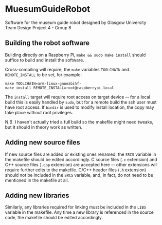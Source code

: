 # MuesumGuideRobot

Software for the museum guide robot designed by Glasgow University Team Design Project 4 - Group 8


## Building the robot software

Building directly on a Raspberry Pi, `make && sudo make install` should suffice to build and install the software.

Cross-compiling will require, the `make` variables `TOOLCHAIN` and `REMOTE_INSTALL` to be set, for example:
```
make TOOLCHAIN=arm-linux-gnueabihf-
make install REMOTE_INSTALL=root@raspberrypi.local
```
The `install` target will require root access on target device -- for a local build this is easily handled by `sudo`, but for a remote build the ssh user must have root access. If `bindir` is used to modify install location, the copy may take place without root privileges.

N.B. I haven't actually tried a full build so the makefile might need tweaks, but it should in theory work as written.

## Adding new source files

If new source files are added or existing ones renamed, the `SRCS` variable in the makefile should be edited accordingly. C source files (`.c` extension) and C++ source files (`.cpp` extension) are accepted here -- other extensions will require further edits to the makefile. C/C++ header files (`.h` extension) should not be included in the `SRCS` variable, and, in fact, do not need to be mentioned in the makefile at all.

## Adding new libraries

Similarly, any libraries required for linking must be included in the `LIBS` variable in the makefile. Any time a new library is referenced in the source code, the makefile should be edited accordingly.

